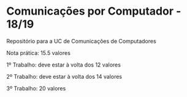 # Comunicações por Computador - 18/19
Repositório para a UC de Comunicações de Computadores


Nota prática: 15.5 valores


1º Trabalho: deve estar à volta dos 12 valores 

2º Trabalho: deve estar à volta dos 14 valores 

3º Trabalho: 20 valores
